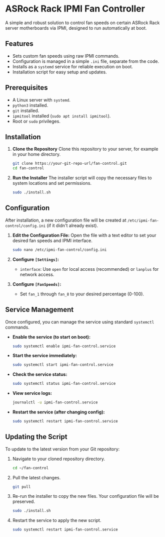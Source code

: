 # ASRock Rack IPMI Fan Controller

A simple and robust solution to control fan speeds on certain ASRock Rack server motherboards via IPMI, designed to run automatically at boot.

## Features

-   Sets custom fan speeds using raw IPMI commands.
-   Configuration is managed in a simple `.ini` file, separate from the code.
-   Installs as a `systemd` service for reliable execution on boot.
-   Installation script for easy setup and updates.

## Prerequisites

-   A Linux server with `systemd`.
-   `python3` installed.
-   `git` installed.
-   `ipmitool` installed (`sudo apt install ipmitool`).
-   Root or `sudo` privileges.

## Installation

1.  **Clone the Repository**
    Clone this repository to your server, for example in your home directory.
    ```bash
    git clone https://your-git-repo-url/fan-control.git
    cd fan-control
    ```

2.  **Run the Installer**
    The installer script will copy the necessary files to system locations and set permissions.
    ```bash
    sudo ./install.sh
    ```

## Configuration

After installation, a new configuration file will be created at `/etc/ipmi-fan-control/config.ini` (if it didn't already exist).

1.  **Edit the Configuration File:**
    Open the file with a text editor to set your desired fan speeds and IPMI interface.
    ```bash
    sudo nano /etc/ipmi-fan-control/config.ini
    ```

2.  **Configure `[Settings]`:**
    -   `interface`: Use `open` for local access (recommended) or `lanplus` for network access.

3.  **Configure `[FanSpeeds]`:**
    -   Set `fan_1` through `fan_8` to your desired percentage (0-100).

## Service Management

Once configured, you can manage the service using standard `systemctl` commands.

-   **Enable the service (to start on boot):**
    ```bash
    sudo systemctl enable ipmi-fan-control.service
    ```

-   **Start the service immediately:**
    ```bash
    sudo systemctl start ipmi-fan-control.service
    ```

-   **Check the service status:**
    ```bash
    sudo systemctl status ipmi-fan-control.service
    ```

-   **View service logs:**
    ```bash
    journalctl -u ipmi-fan-control.service
    ```

-   **Restart the service (after changing config):**
    ```bash
    sudo systemctl restart ipmi-fan-control.service
    ```

## Updating the Script

To update to the latest version from your Git repository:

1.  Navigate to your cloned repository directory.
    ```bash
    cd ~/fan-control
    ```
2.  Pull the latest changes.
    ```bash
    git pull
    ```
3.  Re-run the installer to copy the new files. Your configuration file will be preserved.
    ```bash
    sudo ./install.sh
    ```
4.  Restart the service to apply the new script.
    ```bash
    sudo systemctl restart ipmi-fan-control.service
    ```
